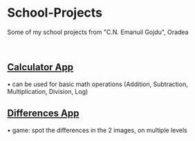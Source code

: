 # School-Projects
Some of my school projects from "C.N. Emanuil Gojdu", Oradea

<br>

 ## [Calculator App](https://github.com/rrebi/School-Projects/tree/main/Projects%20C%23/Calculator_Abrudan_Rebeca) <br>
 • can be used for basic math operations (Addition, Subtraction, Multiplication, Division, Log)


 ## [Differences App](https://github.com/rrebi/School-Projects/tree/main/Projects%20C%23/Calculator_Abrudan_Rebeca) <br>
 • game: spot the differences in the 2 images, on multiple levels
